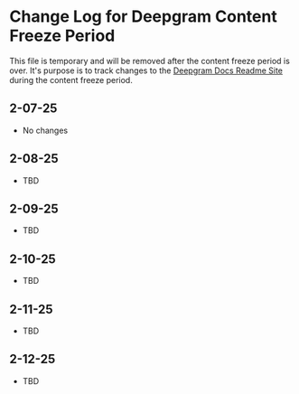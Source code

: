 # Change Log for Deepgram Content Freeze Period

This file is temporary and will be removed after the content freeze period is over. It's purpose is to track changes to the [Deepgram Docs Readme Site](https://developers.deepgram.com/) during the content freeze period.

## 2-07-25

* No changes

## 2-08-25

* TBD

## 2-09-25

* TBD

## 2-10-25

* TBD

## 2-11-25

* TBD

## 2-12-25

* TBD


